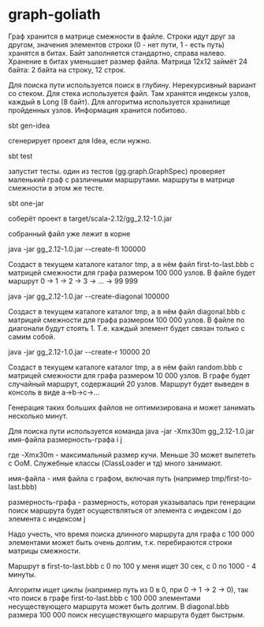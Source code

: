 # graph-goliath

Граф хранится в матрице смежности в файле.
Строки идут друг за другом, значения элементов строки (0 - нет пути, 1 - есть путь) хранятся в битах.
Байт заполняется стандартно, справа налево.
Хранение в битах уменьшает размер файла. Матрица 12х12 займёт 24 байта: 2 байта на строку, 12 строк.

Для поиска пути используется поиск в глубину. Нерекурсивный вариант со стеком.
Для стека используется файл. Там хранятся индексы узлов, каждый в Long (8 байт).
Для алгоритма используется хранилище пройденных узлов. Информация хранится побитово.

sbt gen-idea

сгенерирует проект для Idea, если нужно.

sbt test

запустит тесты.
один из тестов (gg.graph.GraphSpec) проверяет маленький граф с различными маршрутами.
маршруты в матрице смежности в этом же тесте.

sbt one-jar

соберёт проект в target/scala-2.12/gg_2.12-1.0.jar

собранный файл уже лежит в корне

java -jar gg_2.12-1.0.jar --create-fl 100000

Создаст в текущем каталоге каталог tmp, а в нём файл first-to-last.bbb
с матрицей смежности для графа размером 100 000 узлов.
В файле будет маршрут 0 -> 1 -> 2 -> 3 -> ... -> 99 999

java -jar gg_2.12-1.0.jar --create-diagonal 100000

Создаст в текущем каталоге каталог tmp, а в нём файл diagonal.bbb
с матрицей смежности для графа размером 100 000 узлов.
В файле по диагонали будут стоять 1. Т.е. каждый элемент будет связан только с самим собой.

java -jar gg_2.12-1.0.jar --create-r 10000 20

Создаст в текущем каталоге каталог tmp, а в нём файл random.bbb
с матрицей смежности для графа размером 10 000 узлов. 
В графе будет случайный маршрут, содержащий 20 узлов.
Маршрут будет выведен в консоль в виде a->b->c->...

Генерация таких больших файлов не оптимизирована и может занимать несколько минут.

Для поиска пути используется команда
java -jar -Xmx30m gg_2.12-1.0.jar имя-файла размерность-графа i j

где
-Xmx30m - максимальный размер кучи. Меньше 30 может вылететь с OoM. Служебные классы (ClassLoader и тд) много занимают.

имя-файла - имя файла с графом, включая путь (например tmp/first-to-last.bbb)

размерность-графа - размерность, которая указывалась при генерации
поиск маршрута будет осуществляться от элемента с индексом i до элемента с индексом j

Надо учесть, что время поиска длинного маршрута для графа с 100 000 элементами
может быть очень долгим, т.к. перебираются строки матрицы смежности.

Маршрут в first-to-last.bbb с 0 по 100 у меня ищет 30 сек, с 0 по 1000 - 4 минуты.

Алгоритм ищет циклы (например путь из 0 в 0, при 0 -> 1 -> 2 -> 0),
так что поиск в графе first-to-last.bbb с 100 000 элементами несуществующего маршрута
может быть долгим. В diagonal.bbb размера 100 000 поиск несуществующего маршрута будет быстрым.
